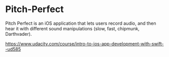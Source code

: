 # Pitch-Perfect
Pitch Perfect is an iOS application that lets users record audio, 
and then hear it with different sound manipulations (slow, fast, chipmunk, Darthvader).

https://www.udacity.com/course/intro-to-ios-app-development-with-swift--ud585
